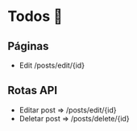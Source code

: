 # Todos 📑

## Páginas

- Edit /posts/edit/{id}

## Rotas API

- Editar post => /posts/edit/{id}
- Deletar post => /posts/delete/{id}
